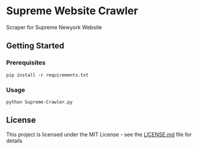 # Supreme Website Crawler 

Scraper for Supreme Newyork Website 

## Getting Started


### Prerequisites
```
pip install -r requirements.txt
```

### Usage

```
python Supreme-Crawler.py
```

## License

This project is licensed under the MIT License - see the [LICENSE.md](LICENSE.md) file for details



